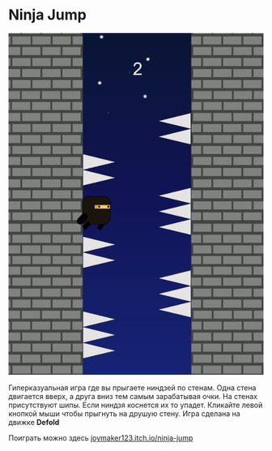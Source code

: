 # Ninja Jump
![Ninja Jump](https://github.com/Igor20099/ninja-jump-game/blob/main/Screenshot_6.png)

Гиперказуальная игра где вы прыгаете ниндзей по стенам. Одна стена двигается вверх, а друга вниз тем самым зарабатывая очки. На стенах присутствуют шипы. Если ниндзя коснется их то упадет. Кликайте левой кнопкой мыши чтобы прыгнуть на друшую стену. Игра сделана на движке **Defold**

Поиграть можно здесь [joymaker123.itch.io/ninja-jump](https://joymaker123.itch.io/ninja-jump)
